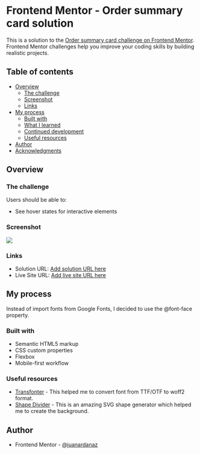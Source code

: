 # Frontend Mentor - Order summary card solution

This is a solution to the [Order summary card challenge on Frontend Mentor](https://www.frontendmentor.io/challenges/order-summary-component-QlPmajDUj). Frontend Mentor challenges help you improve your coding skills by building realistic projects. 

## Table of contents

- [Overview](#overview)
  - [The challenge](#the-challenge)
  - [Screenshot](#screenshot)
  - [Links](#links)
- [My process](#my-process)
  - [Built with](#built-with)
  - [What I learned](#what-i-learned)
  - [Continued development](#continued-development)
  - [Useful resources](#useful-resources)
- [Author](#author)
- [Acknowledgments](#acknowledgments)

## Overview

### The challenge

Users should be able to:

- See hover states for interactive elements

### Screenshot

![](.images/screenshot.jpg)

### Links

- Solution URL: [Add solution URL here](https://your-solution-url.com)
- Live Site URL: [Add live site URL here](https://your-live-site-url.com)

## My process

Instead of import fonts from Google Fonts, I decided to use the @font-face property.

### Built with

- Semantic HTML5 markup
- CSS custom properties
- Flexbox
- Mobile-first workflow

### Useful resources

- [Transfonter](https://transfonter.org/) - This helped me to convert font from TTF/OTF to woff2 format.
- [Shape Divider](https://www.shapedivider.app/) - This is an amazing SVG shape generator which helped me to create the background.

## Author

- Frontend Mentor - [@juanardanaz](https://www.frontendmentor.io/profile/juanardanaz)

